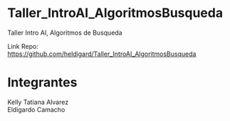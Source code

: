 # Taller_IntroAI_AlgoritmosBusqueda
Taller Intro AI, Algoritmos de Busqueda

Link Repo:<br/>
https://github.com/heldigard/Taller_IntroAI_AlgoritmosBusqueda

# Integrantes
Kelly Tatiana Alvarez<br>
Eldigardo Camacho
